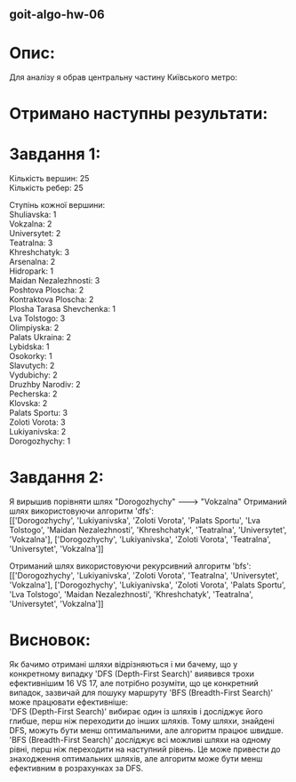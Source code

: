 ## goit-algo-hw-06
# Опис:
Для аналізу я обрав центральну частину Київського метро:


# Отримано наступны результати:

# Завдання 1:
Кількість вершин: 25<br>
Кількість ребер: 25<br>

Ступінь кожної вершини:<br>
Shuliavska: 1<br>
Vokzalna: 2<br>
Universytet: 2<br>
Teatralna: 3<br>
Khreshchatyk: 3<br>
Arsenalna: 2<br>
Hidropark: 1<br>
Maidan Nezalezhnosti: 3<br>
Poshtova Ploscha: 2<br>
Kontraktova Ploscha: 2<br>
Plosha Tarasa Shevchenka: 1<br>
Lva Tolstogo: 3<br>
Olimpiyska: 2<br>
Palats Ukraina: 2<br>
Lybidska: 1<br>
Osokorky: 1<br>
Slavutych: 2<br>
Vydubichy: 2<br>
Druzhby Narodiv: 2<br>
Pecherska: 2<br>
Klovska: 2<br>
Palats Sportu: 3<br>
Zoloti Vorota: 3<br>
Lukiyanivska: 2<br>
Dorogozhychy: 1<br>

# Завдання 2:
Я вирышив порівняти шлях "Dorogozhychy" ---> "Vokzalna"
Отриманий шлях використовуючи алгоритм 'dfs':<br>
[['Dorogozhychy', 'Lukiyanivska', 'Zoloti Vorota', 'Palats Sportu', 'Lva Tolstogo', 'Maidan Nezalezhnosti', 'Khreshchatyk', 'Teatralna', 'Universytet', 'Vokzalna'], ['Dorogozhychy', 'Lukiyanivska', 'Zoloti Vorota', 'Teatralna', 'Universytet', 'Vokzalna']]<br>

Отриманий шлях використовуючи рекурсивний алгоритм 'bfs':<br>
[['Dorogozhychy', 'Lukiyanivska', 'Zoloti Vorota', 'Teatralna', 'Universytet', 'Vokzalna'], ['Dorogozhychy', 'Lukiyanivska', 'Zoloti Vorota', 'Palats Sportu', 'Lva Tolstogo', 'Maidan Nezalezhnosti', 'Khreshchatyk', 'Teatralna', 'Universytet', 'Vokzalna']]<br>

# Висновок:
Як бачимо отримані шляхи відрізняються і ми бачему, що у конкретному випадку 'DFS (Depth-First Search)' виявився трохи ефективнішим 16 VS 17, але потрібно розуміти, що це конкретний випадок, зазвичай для пошуку маршруту 'BFS (Breadth-First Search)' може працювати ефективніше:    
'DFS (Depth-First Search)' вибирає один із шляхів і досліджує його глибше, перш ніж переходити до інших шляхів. Тому шляхи, знайдені DFS, можуть бути менш оптимальними, але алгоритм працює швидше.<br>
'BFS (Breadth-First Search)' досліджує всі можливі шляхи на одному рівні, перш ніж переходити на наступний рівень. Це може привести до знаходження оптимальних шляхів, але алгоритм може бути менш ефективним в розрахунках за DFS.<br>


